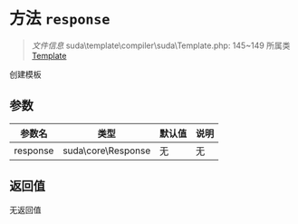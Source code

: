 # 方法 `response`

> *文件信息* suda\template\compiler\suda\Template.php: 145~149
> 所属类 [Template](../Template.md)


创建模板

## 参数


| 参数名 | 类型 | 默认值 | 说明 |
|--------|-----|-------|-------|
| response |  suda\core\Response | 无 | 无 |



## 返回值

无返回值

